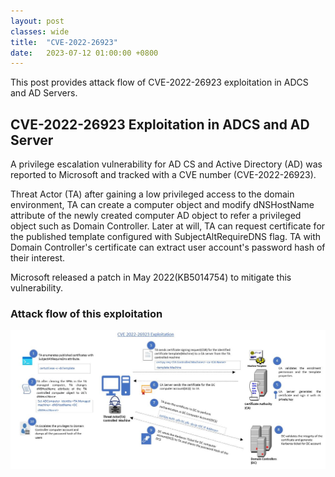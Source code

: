 ```yaml
---
layout: post
classes: wide
title:  "CVE-2022-26923"
date:   2023-07-12 01:00:00 +0800
--- 
```

This post provides attack flow of CVE-2022-26923 exploitation in ADCS and AD Servers.

 
## CVE-2022-26923 Exploitation in ADCS and AD Server

A privilege escalation vulnerability for AD CS and Active Directory (AD) was reported to Microsoft and tracked with a CVE number (CVE-2022-26923).

Threat Actor (TA) after gaining a low privileged access to the domain environment, TA can create a computer object and modify dNSHostName attribute  of the newly created computer AD object to refer a privileged object such as Domain Controller. Later at will, TA can request certificate for the published template configured with SubjectAltRequireDNS flag. TA with Domain Controller's certificate can extract user account's password hash of their interest.

Microsoft released a patch in May 2022(KB5014754) to mitigate this vulnerability.

### Attack flow of this exploitation

![CVE202226923](/image/cve202226923.JPG)



